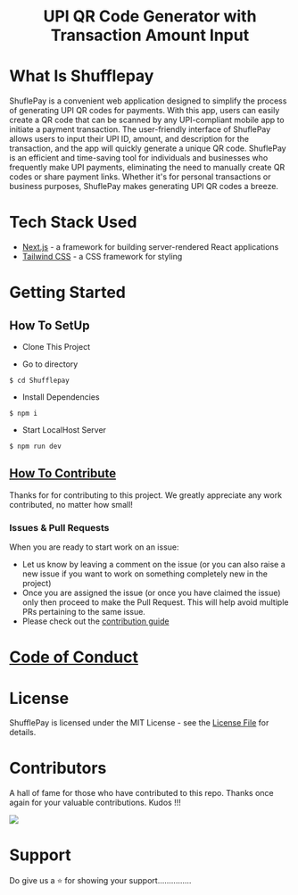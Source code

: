 <h1 align="center">UPI QR Code Generator with Transaction Amount Input</h1> 



# What Is Shufflepay

ShuflePay is a convenient web application designed to simplify the process of generating UPI QR codes for payments. With this app, users can easily create a QR code that can be scanned by any UPI-compliant mobile app to initiate a payment transaction. The user-friendly interface of ShuflePay allows users to input their UPI ID, amount, and description for the transaction, and the app will quickly generate a unique QR code. ShuflePay is an efficient and time-saving tool for individuals and businesses who frequently make UPI payments, eliminating the need to manually create QR codes or share payment links. Whether it's for personal transactions or business purposes, ShuflePay makes generating UPI QR codes a breeze.


# Tech Stack Used
- [Next.js](https://nextjs.org/) - a framework for building server-rendered React applications
- [Tailwind CSS](https://tailwindcss.com/) - a CSS framework for styling


# Getting Started
## How To SetUp
- Clone This Project

- Go to directory
```
$ cd Shufflepay
```
- Install Dependencies
```
$ npm i
```
- Start LocalHost Server
```
$ npm run dev
```
## [How To Contribute](CONTRIBUTIONS%20GUIDE.md)
Thanks for for contributing to this project. We greatly appreciate any work contributed, no matter how small!
<br>
### Issues & Pull Requests
When you are ready to start work on an issue:
- Let us know by leaving a comment on the issue (or you can also raise a new issue if you want to work on something completely new in the project)
- Once you are assigned the issue (or once you have claimed the issue) only then proceed to make the Pull Request. This will help avoid multiple PRs pertaining to the same issue.
- Please check out the [contribution guide](CONTRIBUTIONS%20GUIDE.md)

# [Code of Conduct](CODE%20OF%20CONDUCT.md)
# License
ShufflePay is licensed under the MIT License - see the [License File](LICENSE) for details.

# Contributors
A hall of fame for those who have contributed to this repo. Thanks once again for your valuable contributions. Kudos !!!
<br>

<a href="https://github.com/PiyushKalyanpy/UPI-QR-Code-Generator/graphs/contributors">
  <img src="https://contrib.rocks/image?repo=PiyushKalyanpy/UPI-QR-Code-Generator" />
</a>

# Support
Do give us a ⭐️ for showing your support...............
